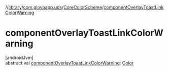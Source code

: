 //[library](../../../index.md)/[com.glovoapp.uds](../index.md)/[CoreColorScheme](index.md)/[componentOverlayToastLinkColorWarning](component-overlay-toast-link-color-warning.md)

# componentOverlayToastLinkColorWarning

[androidJvm]\
abstract val [componentOverlayToastLinkColorWarning](component-overlay-toast-link-color-warning.md): [Color](https://developer.android.com/reference/kotlin/androidx/compose/ui/graphics/Color.html)
